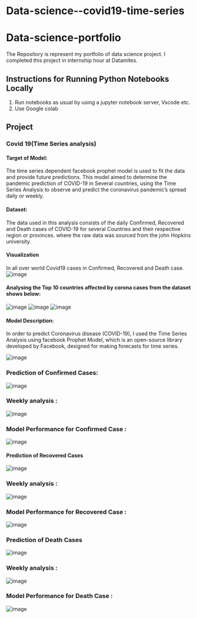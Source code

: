# Data-science--covid19-time-series


# Data-science-portfolio
The Repository is represent my portfolio of data science project. I  completed this project in internship hour at Datamites.

## Instructions for Running Python Notebooks Locally

1. Run notebooks as usual by using a jupyter notebook server, Vscode etc.
2. Use Google colab

## Project
### Covid 19(Time Series analysis)
#### Target of Model:
The time series dependent facebook prophet model is used to fit the data and provide future predictions. This model aimed to determine the pandemic prediction of COVID-19 in Several countries, using the Time Series Analysis to observe and predict the coronavirus pandemic’s spread daily or weekly.

#### Dataset: 
The data used in this analysis consists of the daily Confirmed, Recovered and Death cases of COVID-19 for several Countries and their respective region or provinces. where the raw data was sourced from the john Hopkins university.  
#### Visualization 
In all over world Covid19 cases in Confirmed, Recovered and Death case.
![image](https://user-images.githubusercontent.com/73145010/156256681-93d8bcec-7e84-4808-98e9-5024cd82c644.png)

#### Analysing the Top 10 countries affected by corona cases from the dataset shows below:

![image](https://user-images.githubusercontent.com/73145010/156257130-a53fcd1b-ccc3-4cc4-b5a2-17db413146a6.png)
![image](https://user-images.githubusercontent.com/73145010/156257153-55dcae32-9ca1-4f46-8bb4-3d43618a2a2c.png)
![image](https://user-images.githubusercontent.com/73145010/156257192-881ecd82-106d-4a30-b8d1-7d2c3a7f248e.png)


#### Model Description: 
In order to predict Coronavirus disease (COVID-19), I used the Time Series Analysis using facebook Prophet Model, which is an open-source library developed by Facebook, designed for making forecasts for time series.

![image](https://user-images.githubusercontent.com/73145010/156255858-94a5b333-c4f6-48ef-ad45-2564a7656013.png)


### Prediction of Confirmed Cases:
![image](https://user-images.githubusercontent.com/73145010/156257670-61e06e5d-36bf-4d6a-ae3c-3343854583a9.png)

### Weekly analysis :
![image](https://user-images.githubusercontent.com/73145010/156257847-adec9b78-593d-4473-99ab-fdfbe0d87beb.png)

### Model Performance for Confirmed Case :
![image](https://user-images.githubusercontent.com/73145010/156257994-782ea132-9011-4e97-a137-1be9788a8b32.png)


#### Prediction of Recovered Cases
![image](https://user-images.githubusercontent.com/73145010/156258397-08af1475-ce4b-4a66-aeca-8bc51c7ca393.png)

### Weekly analysis :
![image](https://user-images.githubusercontent.com/73145010/156258443-a53672a2-9d20-4ac8-9fcd-18773829797b.png)


### Model Performance for Recovered Case :
![image](https://user-images.githubusercontent.com/73145010/156258504-fd2e154e-e4c5-4b87-ae4a-d113de315d92.png)



### Prediction of Death Cases
![image](https://user-images.githubusercontent.com/73145010/156258655-1e84f2de-b258-4509-9406-1af046571ee8.png)

### Weekly analysis :
![image](https://user-images.githubusercontent.com/73145010/156258443-a53672a2-9d20-4ac8-9fcd-18773829797b.png)


### Model Performance for Death Case :
![image](https://user-images.githubusercontent.com/73145010/156258805-7575b7fb-49fd-4f68-bc72-8b776c15197f.png)



